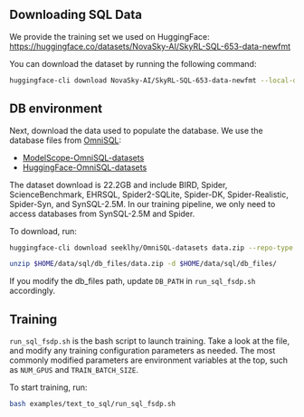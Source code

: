 ## Downloading SQL Data

We provide the training set we used on HuggingFace: https://huggingface.co/datasets/NovaSky-AI/SkyRL-SQL-653-data-newfmt 

You can download the dataset by running the following command:

```bash
huggingface-cli download NovaSky-AI/SkyRL-SQL-653-data-newfmt --local-dir $HOME/data/sql --repo-type dataset
```

## DB environment 

Next, download the data used to populate the database. We use the database files from [OmniSQL](https://github.com/RUCKBReasoning/OmniSQL/blob/main/train_and_evaluate/README.md):


- [ModelScope-OmniSQL-datasets](https://modelscope.cn/datasets/seeklhy/OmniSQL-datasets/summary)
- [HuggingFace-OmniSQL-datasets](https://huggingface.co/datasets/seeklhy/OmniSQL-datasets)


The dataset download is 22.2GB and include BIRD, Spider, ScienceBenchmark, EHRSQL, Spider2-SQLite, Spider-DK, Spider-Realistic, Spider-Syn, and SynSQL-2.5M. In our training pipeline, we only need to access databases from SynSQL-2.5M and Spider. 

To download, run:

```bash
huggingface-cli download seeklhy/OmniSQL-datasets data.zip --repo-type dataset --local-dir $HOME/data/sql/db_files/

unzip $HOME/data/sql/db_files/data.zip -d $HOME/data/sql/db_files/
```

If you modify the db_files path, update `DB_PATH` in `run_sql_fsdp.sh` accordingly.

## Training

`run_sql_fsdp.sh` is the bash script to launch training. Take a look at the file, and modify any training configuration parameters as needed. The most commonly modified parameters are environment variables at the top, such as `NUM_GPUS` and `TRAIN_BATCH_SIZE`. 

To start training, run:

```bash
bash examples/text_to_sql/run_sql_fsdp.sh
```